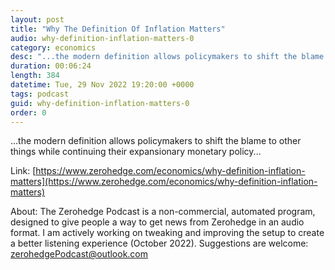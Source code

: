```yaml
---
layout: post
title: "Why The Definition Of Inflation Matters"
audio: why-definition-inflation-matters-0
category: economics
desc: "...the modern definition allows policymakers to shift the blame to other things while continuing their expansionary monetary policy..."
duration: 00:06:24
length: 384
datetime: Tue, 29 Nov 2022 19:20:00 +0000
tags: podcast
guid: why-definition-inflation-matters-0
order: 0
---
```

...the modern definition allows policymakers to shift the blame to other things while continuing their expansionary monetary policy...

Link: [https://www.zerohedge.com/economics/why-definition-inflation-matters](https://www.zerohedge.com/economics/why-definition-inflation-matters)

About: The Zerohedge Podcast is a non-commercial, automated program, designed to give people a way to get news from Zerohedge in an audio format.  I am actively working on tweaking and improving the setup to create a better listening experience (October 2022).  Suggestions are welcome: [zerohedgePodcast@outlook.com](mailto:zerohedgePodcast@outlook.com)